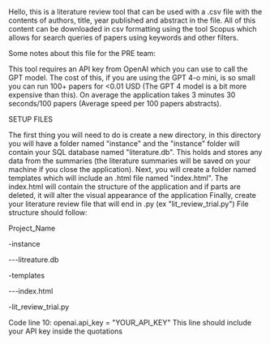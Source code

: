 Hello, this is a literature review tool that can be used with a .csv file with the contents of authors, title, year published and abstract in the file. 
All of this content can be downloaded in csv formatting using the tool Scopus which allows for search queries of papers using keywords and other filters.






Some notes about this file for the PRE team:

This tool requires an API key from OpenAI which you can use to call the GPT model. The cost of this, if you are using the GPT 4-o mini, is so small you can run 100+ papers for <0.01 USD (The GPT 4 model is a bit more expensive than this). On average the application takes 3 minutes 30 seconds/100 papers (Average speed per 100 papers abstracts).

SETUP FILES

The first thing you will need to do is create a new directory, in this directory you will have a folder named "instance" and the "instance" folder will contain your SQL database named "literature.db". This holds and stores any data from the summaries (the literature summaries will be saved on your machine if you close the application).
Next, you will create a folder named templates which will include an .html file named "index.html". The index.html will contain the structure of the application and if parts are deleted, it will alter the visual appearance of the application
Finally, create your literature review file that will end in .py (ex "lit_review_trial.py")
File structure should follow:

Project_Name

-instance

---litreature.db

-templates

---index.html

-lit_review_trial.py

Code line 10:
    openai.api_key = "YOUR_API_KEY"
This line should include your API key inside the quotations 





